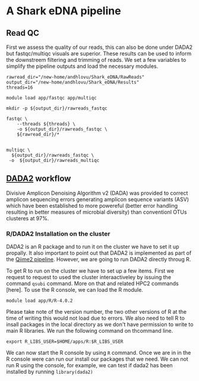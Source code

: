 # A Shark eDNA pipeline

## Read QC

First we assess the quality of our reads, this can also be done under DADA2 but fastqc/multiqc visuals are superior. These results can be used to inform the downstreem filtering and trimming of reads. We set a few variables to simplify the pipeline outputs and load the necessary modules.

```
rawread_dir="/new-home/andhlovu/Shark_eDNA/RawReads"
output_dir="/new-home/andhlovu/Shark_eDNA/Results"
threads=16

module load app/fastqc app/multiqc

mkdir -p ${output_dir}/rawreads_fastqc

fastqc \
    --threads ${threads} \
    -o ${output_dir}/rawreads_fastqc \
    ${rawread_dir}/*


multiqc \
  ${output_dir}/rawreads_fastqc \
 -o  ${output_dir}/rawreads_multiqc

```

## [DADA2](https://bioconductor.org/packages/release/bioc/html/dada2.html) workflow


Divisive Amplicon Denoising Algorithm v2 (DADA) was provided to correct amplicon sequencing errors generating amplicon sequence variants (ASV) which have been established to more powereful (better error handling resulting in better measures of microbial diversity) than conventionl OTUs clusteres at 97\%.

### R/DADA2 Installation on the cluster

DADA2 is an R package and to run it on the cluster we have to set it up propally. It also important to point out that DADA2 is implemented as part of the [Qiime2 pipeline](https://docs.qiime2.org/2024.5/plugins/available/dada2/denoise-paired/). However, we are going to run DADA2 directly throug R.

To get R to run on the cluster we have to set up a few items. First we request to request to used the cluster interaactiveley by issuing the command ```qsubi``` command. More on that and related HPC2 commands [here]. To use the R console, we can load the R module.

```
module load app/R/R-4.0.2

```

Please take note of the version number, the two other versions of R at the time of writing this would not load due to errors.
We also need to tell R to insall packages in the local directory as we don't have permission to write to main R libraries. We run the following command on thcommand line.

```
export R_LIBS_USER=$HOME/apps/R:$R_LIBS_USER

```

We can now start the R console by using ``` R ``` command. Once we are in in the R console were can run our install our packages that we need. We can not run R using the console, for example, we can test if dada2 has been installed by running ``` library(dada2) ```




